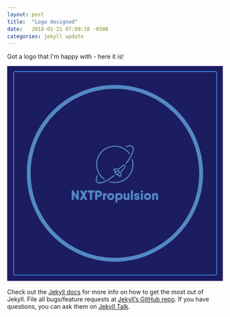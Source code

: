 ```yaml
---
layout: post
title:  "Logo designed"
date:   2018-01-21 07:09:10 -0500
categories: jekyll update
---
```

Got a logo that I'm happy with - here it is!

![my logo](https://github.com/nxtpropulsion/nxtpropulsion.github.io/blob/master/assets/nxtpropulsion_logo.png)

Check out the [Jekyll docs][jekyll-docs] for more info on how to get the most out of Jekyll. File all bugs/feature requests at [Jekyll’s GitHub repo][jekyll-gh]. If you have questions, you can ask them on [Jekyll Talk][jekyll-talk].

[jekyll-docs]: https://jekyllrb.com/docs/home
[jekyll-gh]:   https://github.com/jekyll/jekyll
[jekyll-talk]: https://talk.jekyllrb.com/
